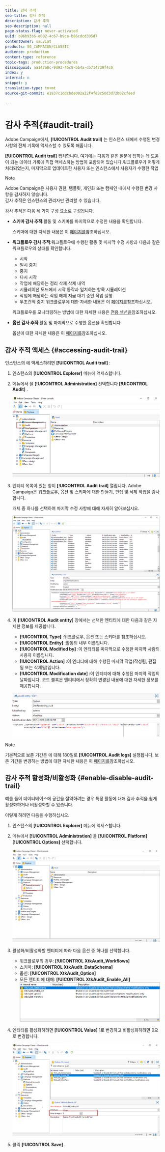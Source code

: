 ```yaml
---
title: 감사 추적
seo-title: 감사 추적
description: 감사 추적
seo-description: null
page-status-flag: never-activated
uuid: b96b93b6-e002-4c67-b9ce-b66cdcd395d7
contentOwner: sauviat
products: SG_CAMPAIGN/CLASSIC
audience: production
content-type: reference
topic-tags: production-procedures
discoiquuid: aa147a8c-9d93-45c8-bb4a-db714739f4c0
index: y
internal: n
snippet: y
translation-type: tm+mt
source-git-commit: e1937c1ddcbde092a22f4fe8c50d3d72b02cfeed

---
```



# 감사 추적{#audit-trail}

Adobe Campaign에서, **[!UICONTROL Audit trail]** 는 인스턴스 내에서 수행된 변경 사항의 전체 기록에 액세스할 수 있도록 해줍니다.

**[!UICONTROL Audit trail]** 캡처합니다. 여기에는 다음과 같은 질문에 답하는 데 도움이 되는 데이터 기록에 직접 액세스하는 방법이 포함되어 있습니다.워크플로우가 어떻게 처리되었는지, 마지막으로 업데이트한 사용자 또는 인스턴스에서 사용자가 수행한 작업

>[!NOTE]
>
>Adobe Campaign은 사용자 권한, 템플릿, 개인화 또는 캠페인 내에서 수행된 변경 사항을 감사하지 않습니다.\
>감사 추적은 인스턴스의 관리자만 관리할 수 있습니다.

감사 추적은 다음 세 가지 구성 요소로 구성됩니다.

* **스키마 감사 추적**:활동 및 스키마를 마지막으로 수정한 내용을 확인합니다.

   스키마에 대한 자세한 내용은 이 [페이지를](../../configuration/using/data-schemas.md)참조하십시오.

* **워크플로우 감사 추적**:워크플로우에 수행한 활동 및 마지막 수정 사항과 다음과 같은 워크플로우의 상태를 확인합니다.

   * 시작
   * 일시 중지
   * 중지
   * 다시 시작
   * 작업에 해당하는 정리 삭제 삭제 내역
   * 시뮬레이션 모드에서 시작 동작과 일치하는 항목 시뮬레이션
   * 작업에 해당하는 작업 해제 지금 대기 중인 작업 실행
   * 무조건적 중지
   워크플로우에 대한 자세한 내용은 이 [페이지를](../../workflow/using/about-workflows.md)참조하십시오.

   워크플로우를 모니터링하는 방법에 대한 자세한 내용은 [전용 섹션을](../../workflow/using/monitoring-workflow-execution.md)참조하십시오.

* **옵션 감사 추적**:활동 및 마지막으로 수행한 옵션을 확인합니다.

   옵션에 대한 자세한 내용은 이 [페이지를](../../installation/using/configuring-campaign-options.md)참조하십시오.

## 감사 추적 액세스 {#accessing-audit-trail}

인스턴스의 에 액세스하려면 **[!UICONTROL Audit trail]** :

1. 인스턴스의 **[!UICONTROL Explorer]** 메뉴에 액세스합니다.
1. 메뉴에서 을 **[!UICONTROL Administration]** 선택합니다 **[!UICONTROL Audit]** .

   ![](assets/audit_trail_1.png)

1. 엔티티 목록이 있는 창이 **[!UICONTROL Audit trail]** 열립니다. Adobe Campaign은 워크플로우, 옵션 및 스키마에 대한 만들기, 편집 및 삭제 작업을 감사합니다.

   개체 중 하나를 선택하여 마지막 수정 사항에 대해 자세히 알아보십시오.

   ![](assets/audit_trail_2.png)

1. 이 **[!UICONTROL Audit entity]** 창에서는 선택한 엔티티에 대한 다음과 같은 자세한 정보를 제공합니다.

   * **[!UICONTROL Type]** :워크플로우, 옵션 또는 스키마를 참조하십시오.
   * **[!UICONTROL Entity]** :활동의 내부 이름입니다.
   * **[!UICONTROL Modified by]** :이 엔티티를 마지막으로 수정한 마지막 사람의 사용자 이름입니다.
   * **[!UICONTROL Action]** :이 엔티티에 대해 수행된 마지막 작업(작성됨, 편집됨 또는 삭제됨)입니다.
   * **[!UICONTROL Modification date]** :이 엔티티에 대해 수행된 마지막 작업의 날짜입니다.
   코드 블록은 엔티티에서 정확히 변경된 내용에 대한 자세한 정보를 제공합니다.

   ![](assets/audit_trail_3.png)

>[!NOTE]
>
>기본적으로 보존 기간은 에 대해 180일로 **[!UICONTROL Audit logs]** 설정됩니다. 보존 기간을 변경하는 방법에 대한 자세한 내용은 이 [페이지를](../../production/using/database-cleanup-workflow.md#deployment-wizard)참조하십시오.

## 감사 추적 활성화/비활성화 {#enable-disable-audit-trail}

예를 들어 데이터베이스에 공간을 절약하려는 경우 특정 활동에 대해 감사 추적을 쉽게 활성화하거나 비활성화할 수 있습니다.

이렇게 하려면 다음을 수행하십시오.

1. 인스턴스의 **[!UICONTROL Explorer]** 메뉴에 액세스합니다.
1. 메뉴에서 **[!UICONTROL Administration]** 을 **[!UICONTROL Platform]** **[!UICONTROL Options]** 선택합니다.

   ![](assets/audit_trail_4.png)

1. 활성화/비활성화할 엔티티에 따라 다음 옵션 중 하나를 선택합니다.

   * 워크플로우의 경우: **[!UICONTROL XtkAudit_Workflows]**
   * 스키마: **[!UICONTROL XtkAudit_DataSchema]**
   * 옵션: **[!UICONTROL XtkAudit_Option]**
   * 모든 엔티티에 대해: **[!UICONTROL XtkAudit_Enable_All]**
   ![](assets/audit_trail_5.png)

1. 엔티티를 활성화하려면 **[!UICONTROL Value]** 1로 변경하고 비활성화하려면 0으로 변경합니다.

   ![](assets/audit_trail_6.png)

1. 클릭 **[!UICONTROL Save]** .


